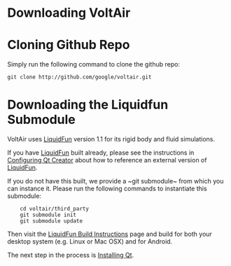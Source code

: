# Downloading VoltAir

Cloning Github Repo
===================

Simply run the following command to clone the github repo:

`git clone http://github.com/google/voltair.git`


Downloading the Liquidfun Submodule
===================================

VoltAir uses [LiquidFun][] version 1.1 for its rigid body and fluid simulations.

If you have [LiquidFun][] built already, please see the instructions in [Configuring Qt Creator][]
about how to reference an external version of [LiquidFun][].

If you do not have this built, we provide a ~git submodule~ from which you can instance it.  Please
run the following commands to instantiate this submodule:

        cd voltair/third_party
        git submodule init
        git submodule update

Then visit the [LiquidFun Build Instructions][] page and build for both your desktop system (e.g.
Linux or Mac OSX) and for Android.

The next step in the process is [Installing Qt][].

[LiquidFun]: http://google.github.io/liquidfun
[Configuring Qt Creator]:md__configuring_qt_creator.html
[LiquidFun Build Instructions]:http://google.github.io/liquidfun/Building/html/index.html
[Installing Qt]: md__installing_qt.html
